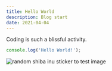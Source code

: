 ```yaml
---
title: Hello World
description: Blog start
date: 2021-04-04
---
```


Coding is such a blissful activity.

```js
console.log('Hello World!');
```

![random shiba inu sticker to test image](hello-world/shiba.jpeg)
